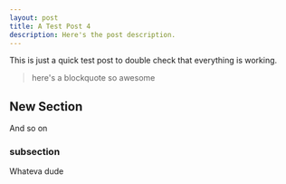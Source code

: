 ```yaml
---
layout: post
title: A Test Post 4
description: Here's the post description.
---
```


This is just a quick test post to double check that everything is working.

>	here's a blockquote
>	so awesome


New Section
-----------

And so on


###	subsection

Whateva dude